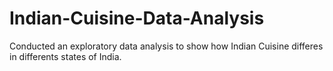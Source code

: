 # Indian-Cuisine-Data-Analysis

Conducted an exploratory data analysis to show how Indian Cuisine differes in differents states of India.

